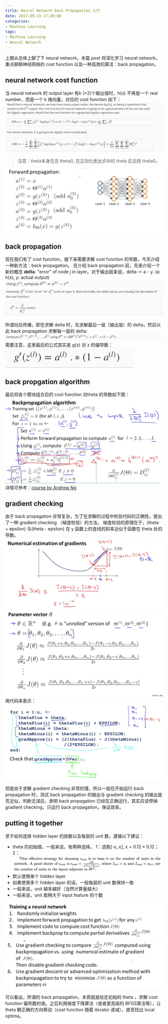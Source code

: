```yaml
---
title: Neural Network Back Propagation 入门
date: 2017-09-23 17:20:00
categories:
- Machine Learning
tags:
- Machine Learning
- Neural Network
---
```


上期从总体上聊了下 neural network，本篇 post 将深化学习 neural network。重点聊聊神经网络的 cost function 以及一种高效的算法：back propagation。

## neural network cost function
当 neural network 的 output layer 有k (>2)个输出值时，h(x) 不再是一个 real number，而是一个 k 维向量，对应的 cost function 如下：
![](/assets/images/ml/week5/cost-function.jpeg)
> 注意：theta本身包含 theta0, 在正则化表达式中的 theta 应去除 theta0。


![](/assets/images/ml/week5/forward-propagation.jpeg)

## back propagation
现在我们有了 cost function，接下来需要求解 cost function 的导数，今天介绍一种新方法：back propagation。
在介绍 back propagation 前，先来介绍一个新的概念 **delta**: "error" of node j in layer。对于输出层来说，delta ＝ a - y. (a: h(x), y: actual output)
![](/assets/images/ml/week5/deltaL.jpeg)
![](/assets/images/ml/week5/delta_2.jpeg)

所谓向后传播，即在求解 delta 时，先求解最后一层（输出层）的 delta，然后以此 back propagation 求解每一层的 delta:
![](/assets/images/ml/week5/delta.jpeg)
需要注意，这里最后的公式其实是 g(z) 对 z 的偏导数：
![](/assets/images/ml/week5/gz.jpeg)

## back propgation algorithm
最后将各个模块组合后的 cost function 对theta 的导数如下图：
![](/assets/images/ml/week5/back-propagation-algorithm.jpeg)
详情可参考：[course by Andrew Ng](https://www.coursera.org/learn/machine-learning/supplement/pjdBA/backpropagation-algorithm)

## gradient checking
由于 back propagation 非常复杂，为了在求解的过程中检验代码的正确性，提出了一种 gradient checking （梯度检验）的方法。
梯度检验的原理在于，(theta + epsilon) 与(theta - epsilon) 在 y 函数上的连线的斜率近似于函数在 theta 处的导数。
![](/assets/images/ml/week5/theta-epsilon.jpeg)
![](/assets/images/ml/week5/theta-epsilon2.jpeg)
用代码来表示：
![](/assets/images/ml/week5/epsilon.jpeg)

但是由于求解 gradient checking 非常的慢，所以一般在开始运行 back propagation 时，测试 back propagation 的输出与 gradient checking 的输出是否近似，判断无误后，表明 back propagation 已经在正确运行，其实应该停掉 gradient checking，只运行 back propagation，保证效率。

## putting it together

至于如何选择 hidden layer 的层数以及每层的 unit 数，遵循以下建议：
* theta 的初始值，一般来说，有两种选择。
1：选取[-ε, ε], ε = 0.12 * 0.12；
2：![](/assets/images/ml/week5/theta-choose.jpeg)
* 默认使用单个 hidden layer
* 如果使用多个 hidden layer 的话，一般每层的 unit 数保持一致
* 一般来说，unit 越多越好（当然计算量越大）
* 一般来说，unit 取稍大于 input feature 的个数


![](/assets/images/ml/week5/complete-process.jpeg)
![](/assets/images/ml/week5/complete-process2.jpeg)

可以看出，所谓的 back propagation，本质就是给定初始的 theta ，求解 cost function 偏导数的值。之后利用梯度下降算法（或者更高级的 BFGS算法等），让 theta 朝正确的方向移动（cost function 随着 iterator 递减），直至找出 local optima。


